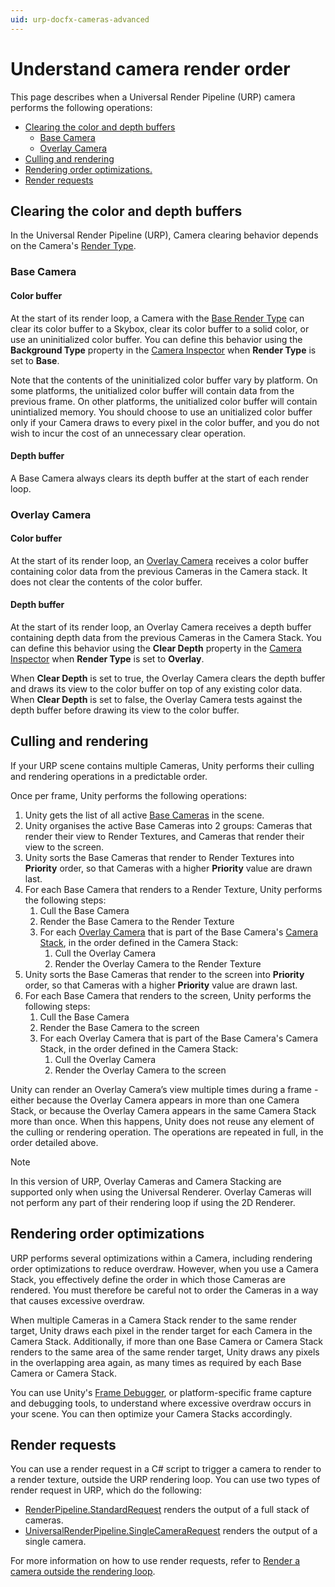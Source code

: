 ```yaml
---
uid: urp-docfx-cameras-advanced
---
```

# Understand camera render order

This page describes when a Universal Render Pipeline (URP) camera performs the following operations:

* [Clearing the color and depth buffers](#clearing-the-color-and-depth-buffers)
  * [Base Camera](#base-camera)
  * [Overlay Camera](#overlay-camera)
* [Culling and rendering](#culling-and-rendering)
* [Rendering order optimizations.](#rendering-order-optimizations)
* [Render requests](#render-requests)

## Clearing the color and depth buffers

In the Universal Render Pipeline (URP), Camera clearing behavior depends on the Camera's [Render Type](camera-types-and-render-type.md).

### Base Camera

#### Color buffer

At the start of its render loop, a Camera with the [Base Render Type](camera-types-and-render-type.md) can clear its color buffer to a Skybox, clear its color buffer to a solid color, or use an uninitialized color buffer. You can define this behavior using the **Background Type** property in the [Camera Inspector](camera-component-reference.md) when **Render Type** is set to **Base**.

Note that the contents of the uninitialized color buffer vary by platform. On some platforms, the unitialized color buffer will contain data from the previous frame. On other platforms, the unitialized color buffer will contain unintialized memory. You should choose to use an unitialized color buffer only if your Camera draws to every pixel in the color buffer, and you do not wish to incur the cost of an unnecessary clear operation.

#### Depth buffer

A Base Camera always clears its depth buffer at the start of each render loop.

### Overlay Camera

#### Color buffer

At the start of its render loop, an [Overlay Camera](camera-types-and-render-type.md#overlay-camera) receives a color buffer containing color data from the previous Cameras in the Camera stack. It does not clear the contents of the color buffer.

#### Depth buffer

At the start of its render loop, an Overlay Camera receives a depth buffer containing depth data from the previous Cameras in the Camera Stack. You can define this behavior using the **Clear Depth** property in the [Camera Inspector](camera-component-reference.md) when **Render Type** is set to **Overlay**.

When **Clear Depth** is set to true, the Overlay Camera clears the depth buffer and draws its view to the color buffer on top of any existing color data. When **Clear Depth** is set to false, the Overlay Camera tests against the depth buffer before drawing its view to the color buffer.

## Culling and rendering

If your URP scene contains multiple Cameras, Unity performs their culling and rendering operations in a predictable order.

Once per frame, Unity performs the following operations:

1. Unity gets the list of all active [Base Cameras](camera-types-and-render-type.md#base-camera) in the scene.
2. Unity organises the active Base Cameras into 2 groups: Cameras that render their view to Render Textures, and Cameras that render their view to the screen.
3. Unity sorts the Base Cameras that render to Render Textures into **Priority** order, so that Cameras with a higher **Priority** value are drawn last.
4. For each Base Camera that renders to a Render Texture, Unity performs the following steps:
    1. Cull the Base Camera
    2. Render the Base Camera to the Render Texture
    3. For each [Overlay Camera](camera-types-and-render-type.md#overlay-camera) that is part of the Base Camera's [Camera Stack](camera-stacking.md), in the order defined in the Camera Stack:
        1. Cull the Overlay Camera
        2. Render the Overlay Camera to the Render Texture
5. Unity sorts the Base Cameras that render to the screen into **Priority** order, so that Cameras with a higher **Priority** value are drawn last.
6. For each Base Camera that renders to the screen, Unity performs the following steps:
    1. Cull the Base Camera
    2. Render the Base Camera to the screen
    3. For each Overlay Camera that is part of the Base Camera's Camera Stack, in the order defined in the Camera Stack:
        1. Cull the Overlay Camera
        2. Render the Overlay Camera to the screen

Unity can render an Overlay Camera’s view multiple times during a frame - either because the Overlay Camera appears in more than one Camera Stack, or because the Overlay Camera appears in the same Camera Stack more than once. When this happens, Unity does not reuse any element of the culling or rendering operation. The operations are repeated in full, in the order detailed above.

> [!NOTE]
> In this version of URP, Overlay Cameras and Camera Stacking are supported only when using the Universal Renderer. Overlay Cameras will not perform any part of their rendering loop if using the 2D Renderer.

## Rendering order optimizations

URP performs several optimizations within a Camera, including rendering order optimizations to reduce overdraw. However, when you use a Camera Stack, you effectively define the order in which those Cameras are rendered. You must therefore be careful not to order the Cameras in a way that causes excessive overdraw.

When multiple Cameras in a Camera Stack render to the same render target, Unity draws each pixel in the render target for each Camera in the Camera Stack. Additionally, if more than one Base Camera or Camera Stack renders to the same area of the same render target, Unity draws any pixels in the overlapping area again, as many times as required by each Base Camera or Camera Stack.

You can use Unity's [Frame Debugger](https://docs.unity3d.com/Manual/FrameDebugger.html), or platform-specific frame capture and debugging tools, to understand where excessive overdraw occurs in your scene. You can then optimize your Camera Stacks accordingly.

## Render requests

You can use a render request in a C# script to trigger a camera to render to a render texture, outside the URP rendering loop. You can use two types of render request in URP, which do the following:

* [RenderPipeline.StandardRequest](https://docs.unity3d.com/6000.0/Documentation/ScriptReference/Rendering.RenderPipeline.StandardRequest.html) renders the output of a full stack of cameras.
* [UniversalRenderPipeline.SingleCameraRequest](https://docs.unity3d.com/Packages/com.unity.render-pipelines.universal@17.0/api/UnityEngine.Rendering.Universal.UniversalRenderPipeline.SingleCameraRequest.html) renders the output of a single camera.

For more information on how to use render requests, refer to [Render a camera outside the rendering loop](User-Render-Requests.md).
